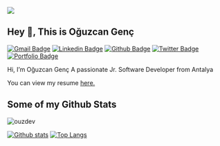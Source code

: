 
[![](https://i.ibb.co/MfGkVJ6/banner.jpg)](https://i.ibb.co/MfGkVJ6/banner.jpg)



## Hey 👋, This is Oğuzcan Genç
[![Gmail Badge](https://img.shields.io/badge/-mail@oguzcangenc.com.tr-c14438?style=flat&logo=Gmail&logoColor=white&link=mailto:mail@oguzcangenc.com.tr)](mailto:mail@oguzcangenc.com.tr) 
[![Linkedin Badge](https://img.shields.io/badge/-oguzcangenc-0072b1?style=flat&logo=Linkedin&logoColor=white&link=https://www.linkedin.com/in/oguzcangenc/)](https://www.linkedin.com/in/oguzcan-genc/) [![Github Badge](https://img.shields.io/badge/-ouzdev-grey?style=flat&logo=github&logoColor=white&link=https://github.com/ouzdev/)](https://www.github.com/ouzdev/) [![Twitter Badge](https://img.shields.io/badge/-OguzGnc7-00acee?style=flat&logo=twitter&logoColor=white&link=https://twitter.com/OguzGnc7/)](https://www.twitter.com/OguzGnc7/) [![Portfolio Badge](https://img.shields.io/badge/portfolio-web-blue?style=flat&link=oguzcangenc.com.tr/blog/)](oguzcangenc.com.tr/blog/) <p align='left'>Hi, I’m Oğuzcan Genç
A passionate Jr. Software Developer from Antalya</p><p align='left'> You can view my resume <a href='https://oguzcangenc.com.tr/assets/downloads/oguzcan_genc_cv.pdf ' target=_blank><u>here</u>.</a></p>
## Some of my Github Stats
<p align=left> <img src=https://komarev.com/ghpvc/?username=ouzdev alt=ouzdev /> </p>

[![Github stats](https://github-readme-stats.vercel.app/api?username=ouzdev&show_icons=true&include_all_commits=true)](https://github.com/ouzdev/github-readme-stats)
[![Top Langs](https://github-readme-stats.vercel.app/api/top-langs/?username=ouzdev&layout=compact)](https://github.com/ouzdev/github-readme-stats)
